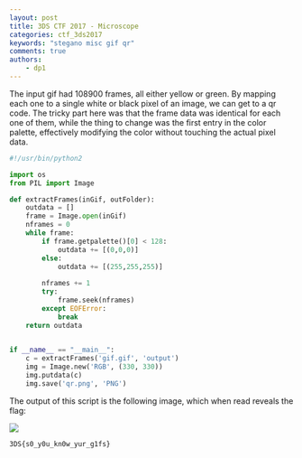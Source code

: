 ```yaml
---
layout: post
title: 3DS CTF 2017 - Microscope
categories: ctf_3ds2017
keywords: "stegano misc gif qr"
comments: true
authors:
    - dp1
---
```


The input gif had 108900 frames, all either yellow or green. By mapping each one to a single white or black pixel of an image, we can get to a qr code.
The tricky part here was that the frame data was identical for each one of them, while the thing to change was the first entry in the color palette, effectively modifying the color without touching the actual pixel data.

```python
#!/usr/bin/python2

import os
from PIL import Image

def extractFrames(inGif, outFolder):
	outdata = []
	frame = Image.open(inGif)
	nframes = 0
	while frame:
		if frame.getpalette()[0] < 128:
			outdata += [(0,0,0)]
		else:
			outdata += [(255,255,255)]
		
		nframes += 1
		try:
			frame.seek(nframes)
		except EOFError:
			break
	return outdata
    

if __name__ == "__main__":
	c = extractFrames('gif.gif', 'output')
	img = Image.new('RGB', (330, 330))
	img.putdata(c)
	img.save('qr.png', 'PNG')

```

The output of this script is the following image, which when read reveals the flag:

<img class="img-responsive" src="{{ site-url }}/assets/3dsctf2017/qr.png">

```bash
3DS{s0_y0u_kn0w_yur_g1fs}
```

